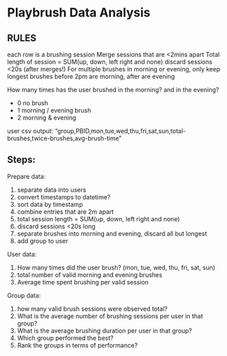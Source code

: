 # Playbrush Data Analysis

## RULES
each row is a brushing session
Merge sessions that are <2mins apart
Total length of session = SUM(up, down, left right and none)
discard sessions <20s (after merges!)
For multiple brushes in morning or evening, only keep longest
brushes before 2pm are morning, after are evening

How many times has the user brushed in the morning? and in the evening?
- 0 no brush
- 1 morning / evening brush
- 2 morning & evening

user csv output:
“group,PBID,mon,tue,wed,thu,fri,sat,sun,total-brushes,twice-brushes,avg-brush-time”

## Steps:

Prepare data:
1. separate data into users
2. convert timestamps to datetime?
3. sort data by timestamp
4. combine entries that are 2m apart
5. total session length = SUM(up, down, left right and none)
6. discard sessions <20s long
7. separate brushes into morning and evening, discard all but longest
8. add group to user

User data:
1. How many times did the user brush? (mon, tue, wed, thu, fri, sat, sun)
2. total number of valid morning and evening brushes
3. Average time spent brushing per valid session

Group data:
1. how many valid brush sessions were observed total?
2. What is the average number of brushing sessions per user in that group?
3. What is the average brushing duration per user in that group?
4. Which group performed the best?
5. Rank the groups in terms of performance?